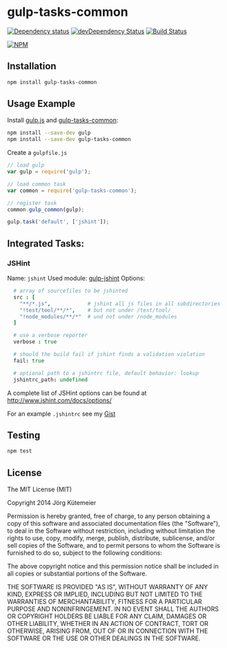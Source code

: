 # gulp-tasks-common

[![Dependency status](http://img.shields.io/david/jkuetemeier/gulp-tasks-common.svg?style=flat)](https://david-dm.org/jkuetemeier/gulp-tasks-common)
[![devDependency Status](http://img.shields.io/david/dev/jkuetemeier/gulp-tasks-common.svg?style=flat)](https://david-dm.org/jkuetemeier/gulp-tasks-common#info=devDependencies)
[![Build Status](http://img.shields.io/travis/jkuetemeier/gulp-tasks-common.svg?style=flat&branch=master)](https://travis-ci.org/jkuetemeier/gulp-tasks-common)

[![NPM](https://nodei.co/npm/gulp-tasks-common.svg?style=flat)](https://npmjs.org/package/gulp-tasks-common)

## Installation

```zsh
npm install gulp-tasks-common
```

## Usage Example

Install [gulp.js](https://github.com/gulpjs/gulp) and [gulp-tasks-common](https://github.com/jkuetemeier/gulp-tasks-common):

```zsh
npm install --save-dev gulp
npm install --save-dev gulp-tasks-common
```

Create a `gulpfile.js`

```javascript
// load gulp
var gulp = require('gulp');

// load common task
var common = require('gulp-tasks-common');

// register task
common.gulp_common(gulp);

gulp.task('default', ['jshint']);
```

## Integrated Tasks:

### JSHint

Name: `jshint`
Used module: [gulp-jshint](https://github.com/spenceralger/gulp-jshint)
Options:

```coffee
  # array of sourcefiles to be jshinted
  src : [
    "**/*.js",            # jshint all js files in all subdirectories
    "!test/tool/**/*",    # but not under /test/tool/
    "!node_modules/**/*"  # und not under /node_modules
  ]

  # use a verbose reporter
  verbose : true

  # should the build fail if jshint finds a validation violation
  fail: true

  # optional path to a jshintrc file, default behavior: lookup
  jshintrc_path: undefined

```

A complete list of JSHint options can be found at http://www.jshint.com/docs/options/

For an example `.jshintrc` see my [Gist](https://gist.github.com/jkuetemeier/a2a1072e10873717c507)

## Testing

```zsh
npm test
```

## License

The MIT License (MIT)

Copyright 2014 Jörg Kütemeier

Permission is hereby granted, free of charge, to any person obtaining a copy
of this software and associated documentation files (the "Software"), to deal
in the Software without restriction, including without limitation the rights
to use, copy, modify, merge, publish, distribute, sublicense, and/or sell
copies of the Software, and to permit persons to whom the Software is
furnished to do so, subject to the following conditions:

The above copyright notice and this permission notice shall be included in
all copies or substantial portions of the Software.

THE SOFTWARE IS PROVIDED "AS IS", WITHOUT WARRANTY OF ANY KIND, EXPRESS OR
IMPLIED, INCLUDING BUT NOT LIMITED TO THE WARRANTIES OF MERCHANTABILITY,
FITNESS FOR A PARTICULAR PURPOSE AND NONINFRINGEMENT. IN NO EVENT SHALL THE
AUTHORS OR COPYRIGHT HOLDERS BE LIABLE FOR ANY CLAIM, DAMAGES OR OTHER
LIABILITY, WHETHER IN AN ACTION OF CONTRACT, TORT OR OTHERWISE, ARISING FROM,
OUT OF OR IN CONNECTION WITH THE SOFTWARE OR THE USE OR OTHER DEALINGS IN
THE SOFTWARE.
